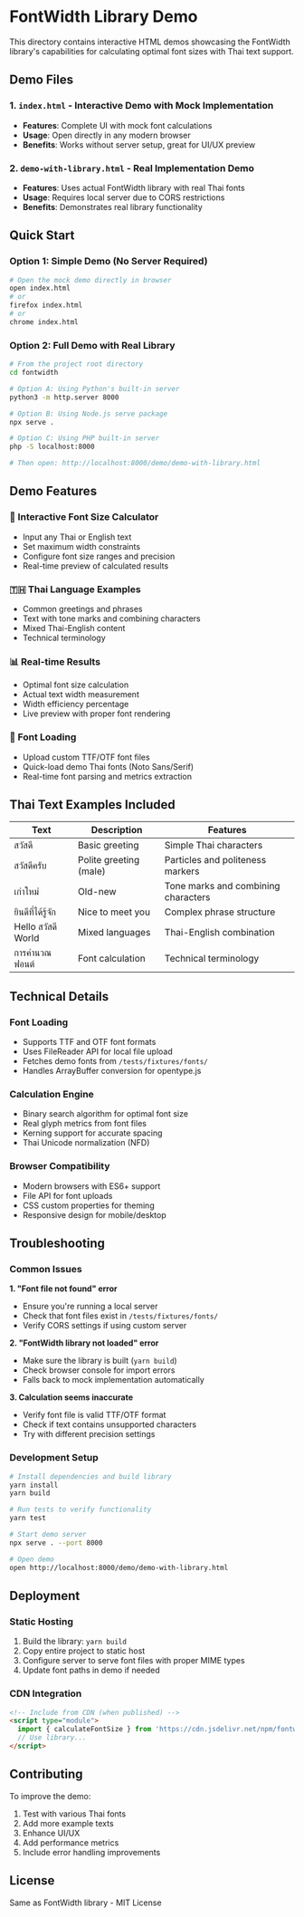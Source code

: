 # FontWidth Library Demo

This directory contains interactive HTML demos showcasing the FontWidth library's capabilities for calculating optimal font sizes with Thai text support.

## Demo Files

### 1. `index.html` - Interactive Demo with Mock Implementation
- **Features**: Complete UI with mock font calculations
- **Usage**: Open directly in any modern browser
- **Benefits**: Works without server setup, great for UI/UX preview

### 2. `demo-with-library.html` - Real Implementation Demo
- **Features**: Uses actual FontWidth library with real Thai fonts
- **Usage**: Requires local server due to CORS restrictions
- **Benefits**: Demonstrates real library functionality

## Quick Start

### Option 1: Simple Demo (No Server Required)
```bash
# Open the mock demo directly in browser
open index.html
# or
firefox index.html
# or
chrome index.html
```

### Option 2: Full Demo with Real Library
```bash
# From the project root directory
cd fontwidth

# Option A: Using Python's built-in server
python3 -m http.server 8000

# Option B: Using Node.js serve package
npx serve .

# Option C: Using PHP built-in server
php -S localhost:8000

# Then open: http://localhost:8000/demo/demo-with-library.html
```

## Demo Features

### 🎯 Interactive Font Size Calculator
- Input any Thai or English text
- Set maximum width constraints
- Configure font size ranges and precision
- Real-time preview of calculated results

### 🇹🇭 Thai Language Examples
- Common greetings and phrases
- Text with tone marks and combining characters
- Mixed Thai-English content
- Technical terminology

### 📊 Real-time Results
- Optimal font size calculation
- Actual text width measurement
- Width efficiency percentage
- Live preview with proper font rendering

### 📁 Font Loading
- Upload custom TTF/OTF font files
- Quick-load demo Thai fonts (Noto Sans/Serif)
- Real-time font parsing and metrics extraction

## Thai Text Examples Included

| Text | Description | Features |
|------|-------------|-----------|
| สวัสดี | Basic greeting | Simple Thai characters |
| สวัสดีครับ | Polite greeting (male) | Particles and politeness markers |
| เก่าใหม่ | Old-new | Tone marks and combining characters |
| ยินดีที่ได้รู้จัก | Nice to meet you | Complex phrase structure |
| Hello สวัสดี World | Mixed languages | Thai-English combination |
| การคำนวณฟอนต์ | Font calculation | Technical terminology |

## Technical Details

### Font Loading
- Supports TTF and OTF font formats
- Uses FileReader API for local file upload
- Fetches demo fonts from `/tests/fixtures/fonts/`
- Handles ArrayBuffer conversion for opentype.js

### Calculation Engine
- Binary search algorithm for optimal font size
- Real glyph metrics from font files
- Kerning support for accurate spacing
- Thai Unicode normalization (NFD)

### Browser Compatibility
- Modern browsers with ES6+ support
- File API for font uploads
- CSS custom properties for theming
- Responsive design for mobile/desktop

## Troubleshooting

### Common Issues

**1. "Font file not found" error**
- Ensure you're running a local server
- Check that font files exist in `/tests/fixtures/fonts/`
- Verify CORS settings if using custom server

**2. "FontWidth library not loaded" error**
- Make sure the library is built (`yarn build`)
- Check browser console for import errors
- Falls back to mock implementation automatically

**3. Calculation seems inaccurate**
- Verify font file is valid TTF/OTF format
- Check if text contains unsupported characters
- Try with different precision settings

### Development Setup

```bash
# Install dependencies and build library
yarn install
yarn build

# Run tests to verify functionality
yarn test

# Start demo server
npx serve . --port 8000

# Open demo
open http://localhost:8000/demo/demo-with-library.html
```

## Deployment

### Static Hosting
1. Build the library: `yarn build`
2. Copy entire project to static host
3. Configure server to serve font files with proper MIME types
4. Update font paths in demo if needed

### CDN Integration
```html
<!-- Include from CDN (when published) -->
<script type="module">
  import { calculateFontSize } from 'https://cdn.jsdelivr.net/npm/fontwidth@latest';
  // Use library...
</script>
```

## Contributing

To improve the demo:
1. Test with various Thai fonts
2. Add more example texts
3. Enhance UI/UX
4. Add performance metrics
5. Include error handling improvements

## License

Same as FontWidth library - MIT License